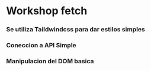 # Workshop fetch
### Se utiliza Taildwindcss para dar estilos simples
### Coneccion a API Simple
### Manipulacion del DOM basica
